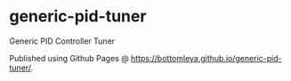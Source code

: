 # generic-pid-tuner
Generic PID Controller Tuner

Published using Github Pages @ https://bottomleya.github.io/generic-pid-tuner/.

